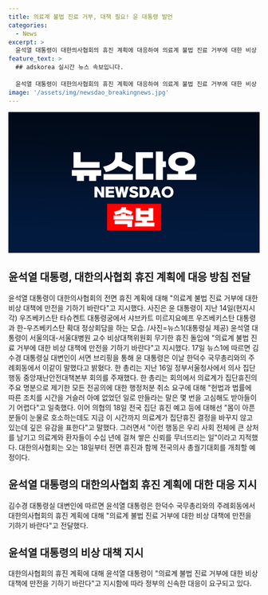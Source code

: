 ```yaml
---
title: 의료계 불법 진료 거부, 대책 필요! 윤 대통령 발언
categories:
  - News
excerpt: >
  윤석열 대통령이 대한의사협회의 휴진 계획에 대응하여 의료계 불법 진료 거부에 대한 비상 대책을 준비할 것을 지시했다. 대통령실 대변인에 의하면, 김수경 대변인은 윤 대통령이 한덕수 국무총리와의 주례회동에서 이를 명령했다고 밝혔다. 또한, 김수경 대변인은 한 총리가 의료계의 집단휴진에 대한 조치를 취소하는 것은 어렵다고 언급했다고 전했다. 이에 대한의사협회는 18일부터 휴진과 총궐기대회를 개최할 예정이다.
feature_text: >
  ## adskorea 실시간 뉴스 속보입니다.

  윤석열 대통령이 대한의사협회의 휴진 계획에 대응하여 의료계 불법 진료 거부에 대한 비상 대책을 준비할 것을 지시했다. 대통령실 대변인에 의하면, 김수경 대변인은 윤 대통령이 한덕수 국무총리와의 주례회동에서 이를 명령했다고 밝혔다. 또한, 김수경 대변인은 한 총리가 의료계의 집단휴진에 대한 조치를 취소하는 것은 어렵다고 언급했다고 전했다. 이에 대한의사협회는 18일부터 휴진과 총궐기대회를 개최할 예정이다.
image: '/assets/img/newsdao_breakingnews.jpg'
---
```


<p><img src="/assets/img/newsdao_breakingnews.jpg" alt="adskorea 속보" /></p>

<h2 data-ke-size="size26">윤석열 대통령, 대한의사협회 휴진 계획에 대응 방침 전달</h2>

<p data-ke-size="size16">윤석열 대통령이 대한의사협회의 전면 휴진 계획에 대해 "의료계 불법 진료 거부에 대한 비상 대책에 만전을 기하기 바란다"고 지시했다. 사진은 윤 대통령이 지난 14일(현지시각) 우즈베키스탄 타슈켄트 대통령궁에서 샤브카트 미르지요예프 우즈베키스탄 대통령과 한-우즈베키스탄 확대 정상회담을 하는 모습. /사진=뉴스1(대통령실 제공) 윤석열 대통령이 서울의대-서울대병원 교수 비상대책위원회 무기한 휴진 돌입에 "의료계 불법 진료 거부에 대한 비상 대책에 만전을 기하기 바란다"고 지시했다. 17일 뉴스1에 따르면 김수경 대통령실 대변인이 서면 브리핑을 통해 윤 대통령은 이날 한덕수 국무총리와의 주례회동에서 이같이 말했다고 밝혔다. 한 총리는 지난 16일 정부서울청사에서 의사 집단행동 중앙재난안전대책본부 회의를 주재했다. 한 총리는 회의에서 의료계가 집단휴진의 주요 명분으로 제기한 모든 전공의에 대한 행정처분 취소 요구에 대해 "헌법과 법률에 따른 조치를 시간을 거슬러 아예 없었던 일로 만들라는 말은 몇 번을 고심해도 받아들이기 어렵다"고 일축했다. 이어 의협의 18일 전국 집단 휴진 예고 등에 대해선 "몸이 아픈 분들이 눈물로 호소하는데도 지금 이 시간까지 의료계가 집단휴진 결정을 바꾸지 않고 있는데 깊은 유감을 표한다"고 말했다. 그러면서 "이런 행동은 우리 사회 전체에 큰 상처를 남기고 의료계와 환자들이 수십 년에 걸쳐 쌓은 신뢰를 무너뜨리는 일"이라고 지적했다. 대한의사협회는 오는 18일부터 전면 휴진과 함께 전국의사 총궐기대회를 개최할 예정이다.</p>

<h2 data-ke-size="size26">윤석열 대통령의 대한의사협회 휴진 계획에 대한 대응 지시</h2>

<p data-ke-size="size16">김수경 대통령실 대변인에 따르면 윤석열 대통령은 한덕수 국무총리와의 주례회동에서 대한의사협회의 휴진 계획에 대해 "의료계 불법 진료 거부에 대한 비상 대책에 만전을 기하기 바란다"고 전달했다.</p>

<h2 data-ke-size="size26">윤석열 대통령의 비상 대책 지시</h2>

<p data-ke-size="size16">대한의사협회의 휴진 계획에 대해 윤석열 대통령이 "의료계 불법 진료 거부에 대한 비상 대책에 만전을 기하기 바란다"고 지시함에 따라 정부의 신속한 대응이 요구되고 있다.</p>

